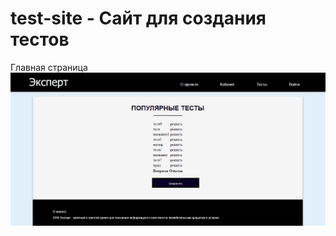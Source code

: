 # test-site - Сайт для создания тестов
Главная страница 
![alt text](https://github.com/Alenale/test-site/blob/master/homePage.jpg)
